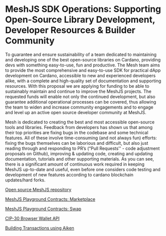 # MeshJS SDK Operations: Supporting Open-Source Library Development, Developer Resources & Builder Community

To guarantee and ensure sustainability of a team dedicated to maintaining and developing one of the best open-source libraries on Cardano, providing devs with something easy-to-use, fun and productive.  The Mesh team aims to provide the most comprehensive and easy-to-use SDK for practical dApp development on Cardano, accessible to new and experienced developers alike, with a complete and high-quality set of documentation and supporting resources. With this proposal we are applying for funding to be able to sustainably maintain and continue to improve the MeshJS projects. The requested funds will enable not only the continued development, but also guarantee additional operational processes can be covered, thus allowing the team to widen and increase community engagements and to engage and level up an active open source developer community at MeshJS.


Mesh is dedicated to creating the best and most accessible open-source tools and libraries. Feedback from developers has shown us that among their top priorities are fixing bugs in the codebase and some technical features. All of these involve time-consuming (and not always fun) efforts: fixing the bugs themselves can be laborious and difficult, but also just reading through and responding to PR’s (“Pull Requests'' - code adjustment proposals on Github), improving & updating code, creating and updating documentation, tutorials and other supporting materials. As you can see, there is a significant amount of continuous work required in keeping MeshJS up-to-date and useful, even before one considers code testing and development of new features according to cardano blockchain updates/hard forks.

[Open source MeshJS repository](https://github.com/MeshJS/mesh)

[MeshJS Playground Contracts: Marketplace](https://meshjs.dev/smart-contracts/marketplace)

[MeshJS Playground Contracts: Swap](https://meshjs.dev/smart-contracts/swap)

[CIP-30 Browser Wallet API](https://meshjs.dev/apis/wallets/browserwallet)

[Building Transactions using Aiken](https://meshjs.dev/aiken/transactions)
